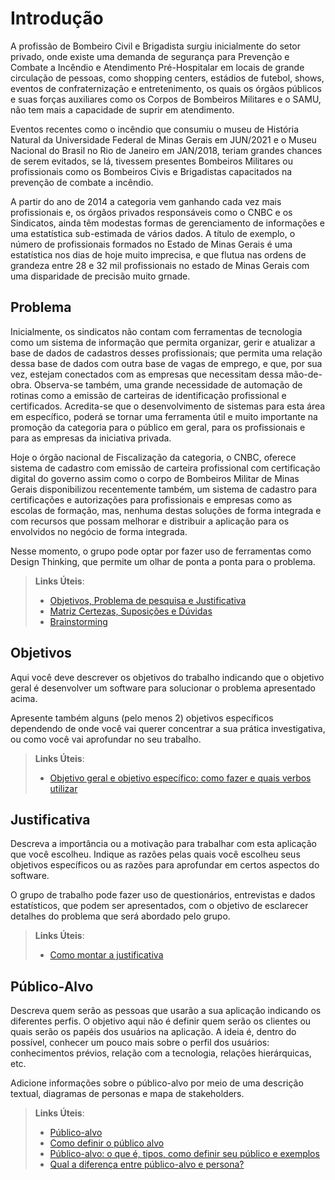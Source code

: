 # Introdução

A profissão de Bombeiro Civil e Brigadista surgiu inicialmente do setor privado, onde existe uma demanda de segurança para Prevenção e Combate a Incêndio e Atendimento Pré-Hospitalar em locais de grande circulação de pessoas, como shopping centers, estádios de futebol, shows, eventos de confraternização e entretenimento, os quais os órgãos públicos e suas forças auxiliares como os Corpos de Bombeiros Militares e o SAMU, não tem mais a capacidade de suprir em atendimento.

Eventos recentes como o incêndio que consumiu o museu de História Natural da Universidade Federal de Minas Gerais em JUN/2021 e o Museu Nacional do Brasil no Rio de Janeiro em JAN/2018, teriam grandes chances de serem evitados, se lá, tivessem presentes Bombeiros Militares ou profissionais como os Bombeiros Civis e Brigadistas capacitados na prevenção de combate a incêndio.

A partir do ano de 2014 a categoria vem ganhando cada vez mais profissionais e, os órgãos privados responsáveis como o CNBC e os Sindicatos, ainda têm modestas formas de gerenciamento de informações e uma estatística sub-estimada de vários dados. A título de exemplo, o número de profissionais formados no Estado de Minas Gerais é uma estatística nos dias de hoje muito imprecisa, e que flutua nas ordens de grandeza entre 28 e 32 mil profissionais no estado de Minas Gerais com uma disparidade de precisão muito grnade.

## Problema
Inicialmente, os sindicatos não contam com ferramentas de tecnologia como um sistema de informação que permita organizar, gerir e atualizar a base de dados de cadastros desses profissionais; que permita uma relação dessa base de dados com outra base de vagas de emprego, e que, por sua vez, estejam conectados com as empresas que necessitam dessa mão-de-obra. Observa-se também, uma grande necessidade de automação de rotinas como a emissão de carteiras de identificação profissional e certificados. Acredita-se que o desenvolvimento de sistemas para esta área em específico, poderá se tornar uma ferramenta útil e muito importante na promoção da categoria para o público em geral, para os profissionais e para as empresas da iniciativa privada.

Hoje o órgão nacional de Fiscalização da categoria, o CNBC, oferece sistema de cadastro com emissão de carteira profissional com certificação digital do governo assim como o corpo de Bombeiros Militar de Minas Gerais disponibilizou recentemente também, um sistema de cadastro para certificações e autorizações para profissionais e empresas como as escolas de formação, mas, nenhuma destas soluções de forma integrada e com recursos que possam melhorar e distribuir a aplicação para os envolvidos no negócio de forma integrada.

Nesse momento, o grupo pode optar por fazer uso  de ferramentas como Design Thinking, que permite um olhar de ponta a ponta para o problema.

> **Links Úteis**:
> - [Objetivos, Problema de pesquisa e Justificativa](https://medium.com/@versioparole/objetivos-problema-de-pesquisa-e-justificativa-c98c8233b9c3)
> - [Matriz Certezas, Suposições e Dúvidas](https://medium.com/educa%C3%A7%C3%A3o-fora-da-caixa/matriz-certezas-suposi%C3%A7%C3%B5es-e-d%C3%BAvidas-fa2263633655)
> - [Brainstorming](https://www.euax.com.br/2018/09/brainstorming/)

## Objetivos

Aqui você deve descrever os objetivos do trabalho indicando que o objetivo geral é desenvolver um software para solucionar o problema apresentado acima. 

Apresente também alguns (pelo menos 2) objetivos específicos dependendo de onde você vai querer concentrar a sua prática investigativa, ou como você vai aprofundar no seu trabalho.
 
> **Links Úteis**:
> - [Objetivo geral e objetivo específico: como fazer e quais verbos utilizar](https://blog.mettzer.com/diferenca-entre-objetivo-geral-e-objetivo-especifico/)

## Justificativa

Descreva a importância ou a motivação para trabalhar com esta aplicação que você escolheu. Indique as razões pelas quais você escolheu seus objetivos específicos ou as razões para aprofundar em certos aspectos do software.

O grupo de trabalho pode fazer uso de questionários, entrevistas e dados estatísticos, que podem ser apresentados, com o objetivo de esclarecer detalhes do problema que será abordado pelo grupo.

> **Links Úteis**:
> - [Como montar a justificativa](https://guiadamonografia.com.br/como-montar-justificativa-do-tcc/)

## Público-Alvo

Descreva quem serão as pessoas que usarão a sua aplicação indicando os diferentes perfis. O objetivo aqui não é definir quem serão os clientes ou quais serão os papéis dos usuários na aplicação. A ideia é, dentro do possível, conhecer um pouco mais sobre o perfil dos usuários: conhecimentos prévios, relação com a tecnologia, relações
hierárquicas, etc.

Adicione informações sobre o público-alvo por meio de uma descrição textual, diagramas de personas e mapa de stakeholders.

> **Links Úteis**:
> - [Público-alvo](https://blog.hotmart.com/pt-br/publico-alvo/)
> - [Como definir o público alvo](https://exame.com/pme/5-dicas-essenciais-para-definir-o-publico-alvo-do-seu-negocio/)
> - [Público-alvo: o que é, tipos, como definir seu público e exemplos](https://klickpages.com.br/blog/publico-alvo-o-que-e/)
> - [Qual a diferença entre público-alvo e persona?](https://rockcontent.com/blog/diferenca-publico-alvo-e-persona/)
